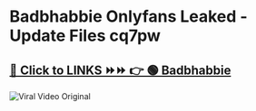 
 # Badbhabbie Onlyfans Leaked - Update Files cq7pw

## <h2><a href="https://clipsfans.com/Badbhabbie&ref=git">🔗 Click to LINKS ⏩⏩ 👉 🟢 Badbhabbie </a></h2>

<a href="https://clipsfans.com/Badbhabbie&ref=git" rel="nofollow" data-target="animated-image.originalLink"><img src="https://i.ibb.co.com/xMMVF88/686577567.gif" alt="Viral Video Original" style="max-width: 100%; display: inline-block;" data-target="animated-image.originalImage"></a>

